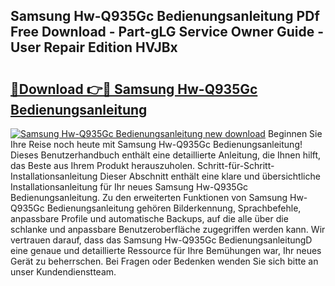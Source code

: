 ## Samsung Hw-Q935Gc Bedienungsanleitung PDf Free Download - Part-gLG Service Owner Guide - User Repair Edition HVJBx

# <h2><a href="http://df4o50.blite.top/?on=Samsung+Hw-Q935Gc+Bedienungsanleitung">🔗Download 👉🔴 Samsung Hw-Q935Gc Bedienungsanleitung</a></h2>

[![Samsung Hw-Q935Gc Bedienungsanleitung new download](https://i.imgur.com/lujVjoI.png)](http://df4o50.blite.top/?on=Samsung+Hw-Q935Gc+Bedienungsanleitung)
Beginnen Sie Ihre Reise noch heute mit Samsung Hw-Q935Gc Bedienungsanleitung! Dieses Benutzerhandbuch enthält eine detaillierte Anleitung, die Ihnen hilft, das Beste aus Ihrem Produkt herauszuholen. Schritt-für-Schritt-Installationsanleitung Dieser Abschnitt enthält eine klare und übersichtliche Installationsanleitung für Ihr neues Samsung Hw-Q935Gc Bedienungsanleitung. Zu den erweiterten Funktionen von Samsung Hw-Q935Gc Bedienungsanleitung gehören Bilderkennung, Sprachbefehle, anpassbare Profile und automatische Backups, auf die alle über die schlanke und anpassbare Benutzeroberfläche zugegriffen werden kann. Wir vertrauen darauf, dass das Samsung Hw-Q935Gc BedienungsanleitungD eine genaue und detaillierte Ressource für Ihre Bemühungen war, Ihr neues Gerät zu beherrschen. Bei Fragen oder Bedenken wenden Sie sich bitte an unser Kundendienstteam.
